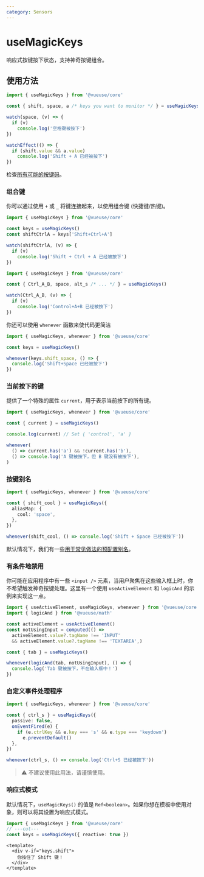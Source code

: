 ```yaml
---
category: Sensors
---
```


# useMagicKeys

响应式按键按下状态，支持神奇按键组合。

## 使用方法

```ts
import { useMagicKeys } from '@vueuse/core'

const { shift, space, a /* keys you want to monitor */ } = useMagicKeys()

watch(space, (v) => {
  if (v)
    console.log('空格键被按下')
})

watchEffect(() => {
  if (shift.value && a.value)
    console.log('Shift + A 已经被按下')
})
```

检查[所有可能的按键码](https://developer.mozilla.org/en-US/docs/Web/API/KeyboardEvent/code/code_values)。

### 组合键

你可以通过使用 `+` 或 `_` 将键连接起来，以使用组合键 (快捷键/热键)。

```ts
import { useMagicKeys } from '@vueuse/core'

const keys = useMagicKeys()
const shiftCtrlA = keys['Shift+Ctrl+A']

watch(shiftCtrlA, (v) => {
  if (v)
    console.log('Shift + Ctrl + A 已经被按下')
})
```

```ts
import { useMagicKeys } from '@vueuse/core'

const { Ctrl_A_B, space, alt_s /* ... */ } = useMagicKeys()

watch(Ctrl_A_B, (v) => {
  if (v)
    console.log('Control+A+B 已经被按下')
})
```

你还可以使用 `whenever` 函数来使代码更简洁

```ts
import { useMagicKeys, whenever } from '@vueuse/core'

const keys = useMagicKeys()

whenever(keys.shift_space, () => {
  console.log('Shift+Space 已经被按下')
})
```

### 当前按下的键

提供了一个特殊的属性 `current`，用于表示当前按下的所有键。

```ts
import { useMagicKeys, whenever } from '@vueuse/core'

const { current } = useMagicKeys()

console.log(current) // Set { 'control', 'a' }

whenever(
  () => current.has('a') && !current.has('b'),
  () => console.log('A 键被按下，但 B 键没有被按下'),
)
```

### 按键别名

```ts
import { useMagicKeys, whenever } from '@vueuse/core'

const { shift_cool } = useMagicKeys({
  aliasMap: {
    cool: 'space',
  },
})

whenever(shift_cool, () => console.log('Shift + Space 已经被按下'))
```

默认情况下，我们有一些[用于常见做法的预配置别名](https://github.com/vueuse/vueuse/blob/main/packages/core/useMagicKeys/aliasMap.ts)。

### 有条件地禁用

你可能在应用程序中有一些 `<input />` 元素，当用户聚焦在这些输入框上时，你不希望触发神奇按键处理。这里有一个使用 `useActiveElement` 和 `logicAnd` 的示例来实现这一点。

```ts
import { useActiveElement, useMagicKeys, whenever } from '@vueuse/core'
import { logicAnd } from '@vueuse/math'

const activeElement = useActiveElement()
const notUsingInput = computed(() =>
  activeElement.value?.tagName !== 'INPUT'
  && activeElement.value?.tagName !== 'TEXTAREA',)

const { tab } = useMagicKeys()

whenever(logicAnd(tab, notUsingInput), () => {
  console.log('Tab 键被按下，不在输入框中！')
})
```

### 自定义事件处理程序

```ts
import { useMagicKeys, whenever } from '@vueuse/core'

const { ctrl_s } = useMagicKeys({
  passive: false,
  onEventFired(e) {
    if (e.ctrlKey && e.key === 's' && e.type === 'keydown')
      e.preventDefault()
  },
})

whenever(ctrl_s, () => console.log('Ctrl+S 已经被按下'))
```

> ⚠️ 不建议使用此用法，请谨慎使用。

### 响应式模式

默认情况下，`useMagicKeys()` 的值是 `Ref<boolean>`。如果你想在模板中使用对象，则可以将其设置为响应式模式。

```ts
import { useMagicKeys } from '@vueuse/core'
// ---cut---
const keys = useMagicKeys({ reactive: true })
```

```vue
<template>
  <div v-if="keys.shift">
    你按住了 Shift 键！
  </div>
</template>
```
